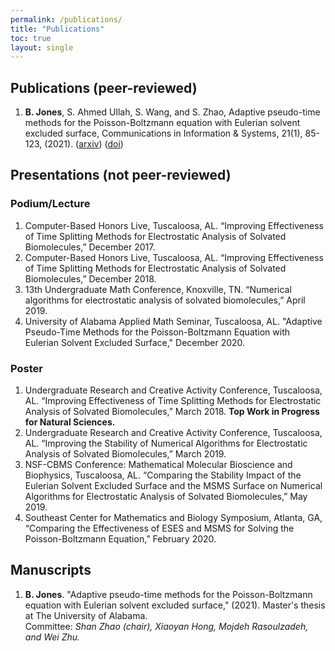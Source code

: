 ```yaml
---
permalink: /publications/
title: "Publications"
toc: true
layout: single
---
```



## Publications (peer-reviewed)
1. **B. Jones**, S. Ahmed Ullah, S. Wang, and S. Zhao, Adaptive pseudo-time methods for the Poisson-Boltzmann equation with Eulerian solvent excluded surface, Communications in Information & Systems, 21(1), 85-123, (2021). ([arxiv](arxiv.org/abs/2011.14250)) ([doi](https://dx.doi.org/10.4310/CIS.2021.v21.n1.a5))

## Presentations (not peer-reviewed)

### Podium/Lecture

1. Computer-Based Honors Live, Tuscaloosa, AL. “Improving Effectiveness of Time Splitting Methods for Electrostatic Analysis of Solvated Biomolecules,” December 2017.
2. Computer-Based Honors Live, Tuscaloosa, AL. “Improving Effectiveness of Time Splitting Methods for Electrostatic Analysis of Solvated Biomolecules,” December 2018.
3. 13th Undergraduate Math Conference, Knoxville, TN. “Numerical algorithms for electrostatic analysis of solvated biomolecules,” April 2019.
4. University of Alabama Applied Math Seminar, Tuscaloosa, AL. "Adaptive Pseudo-Time Methods for the Poisson-Boltzmann Equation with Eulerian Solvent Excluded Surface," December 2020.

### Poster

1. Undergraduate Research and Creative Activity Conference, Tuscaloosa, AL. “Improving Effectiveness of Time Splitting Methods for Electrostatic Analysis of Solvated Biomolecules,” March 2018. **Top Work in Progress for Natural Sciences.**
2. Undergraduate Research and Creative Activity Conference, Tuscaloosa, AL. “Improving the Stability of Numerical Algorithms for Electrostatic Analysis of Solvated Biomolecules,” March 2019.
3. NSF-CBMS Conference: Mathematical Molecular Bioscience and Biophysics, Tuscaloosa, AL. “Comparing the Stability Impact of the Eulerian Solvent Excluded Surface and the MSMS Surface on Numerical Algorithms for Electrostatic Analysis of Solvated Biomolecules,” May 2019.
4. Southeast Center for Mathematics and Biology Symposium, Atlanta, GA, “Comparing the Effectiveness of ESES and MSMS for Solving the Poisson-Boltzmann Equation,” February 2020. 

## Manuscripts

1. **B. Jones**. "Adaptive pseudo-time methods for the Poisson-Boltzmann equation with Eulerian solvent excluded surface," (2021). Master's thesis at The University of Alabama.  
    Committee: *Shan Zhao (chair), Xiaoyan Hong, Mojdeh Rasoulzadeh, and Wei Zhu.*
